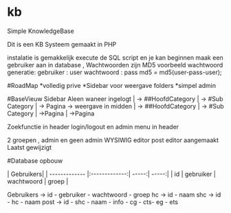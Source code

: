 # kb
Simple KnowledgeBase

Dit is een KB Systeem gemaakt in PHP

instalatie is gemakkelijk
execute de SQL script en je kan beginnen
maak een gebruiker aan in database , Wachtwoorden zijn MD5
voorbeeld wachtwoord generatie:
gebruiker : user
wachtwoord : pass
md5 = md5(user-pass-user);

#RoadMap
*volledig prive
*Sidebar voor weergave folders
*simpel admin

#BaseVieuw Sidebar
Aleen waneer ingelogt
|
-> ##HoofdCategory
 |
 -> #Sub Category
  |
  -> Pagina -> weergave in midden
|
-> ##HoofdCategory
  |
  -> #Sub Category
    |
	->Pagina
	|
	->Pagina

Zoekfunctie in header
login/logout en admin menu in header

2 groepen , admin en geen admin
WYSIWIG editor
post editor
aangemaakt
Laatst gewijzigt

#Database opbouw

| Gebruikers|
| ------------- |:-------------:| -----:| -----:|
| id | gebruiker | wachtwoord | groep |

Gebruikers -> id - gebruiker - wachtwoord - groep
hc -> id - naam
shc -> id - hc - naam
post -> id - shc - naam - info - cg - cts- eg - ets
